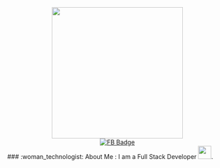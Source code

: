 <div id="header" 
        align="center">
        <img src="https://media.giphy.com/media/yYSSBtDgbbRzq/giphy.gif" width="300"/>
      </div>

<div id="badges"
      align="center">
        <a href="https://www.facebook.com/profile.php?id=100009299691870">
        <img src="https://img.shields.io/badge/Facebook-blue?style=for-the-badge&labelColor=black&logo=facebook" alt="FB Badge"/>
        </a>
      </div>
### :woman_technologist: About Me :  I am a Full Stack Developer <img src="https://media.giphy.com/media/WUlplcMpOCEmTGBtBW/giphy.gif" width="30">.
